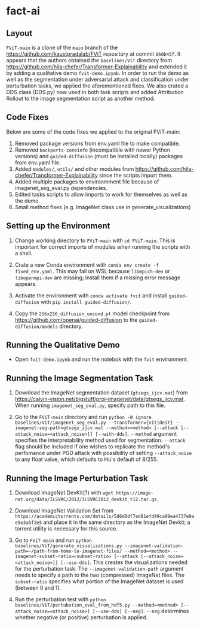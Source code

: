 # fact-ai

## Layout

`FViT-main` is a clone of the `main` branch of the https://github.com/kaustpradalab/FViT repository at commit `860b45f`. It appears that the authors obtained the `baselines/ViT` directory from https://github.com/hila-chefer/Transformer-Explainability and extended it by adding a qualitative demo `fvit-demo.ipynb`. In order to run the demo as well as the segmentation under adversarial attack and classification under perturbation tasks, we applied the aforementioned fixes. We also crated a DDS class (DDS.py) now used in both task scripts and added Attribution Rollout to the image segmentation script as another method.

## Code Fixes
Below are some of the code fixes we applied to the original FViT-main:
1. Removed package versions from env.yaml file to make compatible.
2. Removed `backports-zoneinfo` (incompatible with newer Python versions) and `guided-diffusion` (must be installed locally) packages from env.yaml file.
3. Added `modules/`, `utils/` and other modules from https://github.com/hila-chefer/Transformer-Explainability since the scripts import them.
4. Added multiple packages to environmment file because of imagenet_seg_eval.py dependencies.
5. Edited tasks scripts to allow imports to work for themselves as well as the demo.
6. Small method fixes (e.g. ImageNet class use in generate_visualizations)

## Setting up the Environment

1. Change working directory to `FViT-main` with `cd FViT-main`. This is important for correct imports of modules when running the scripts with a shell.

2. Crate a new Conda environment with `conda env create -f fixed_env.yaml`. This may fail on WSL because `libmpich-dev` or `libopenmpi-dev` are missing; install them if a missing error message appears.

3. Activate the environment with `conda activate fvit` and install `guided-diffusion` with `pip install guided-diffusion/`.

4. Copy the `256x256_diffusion_uncond.pt` model checkpoint from https://github.com/openai/guided-diffusion to the `guided-diffusion/models` directory.


## Running the Qualitative Demo

- Open `fvit-demo.ipynb` and run the notebok with the `fvit` environment.


## Running the Image Segmentation Task

1. Download the ImageNet segmentation dataset (`gtsegs_ijcv.mat`) from https://calvin-vision.net/bigstuff/proj-imagenet/data/gtsegs_ijcv.mat. When running `imagenet_seg_eval.py`, specify path to this file.

2. Go to the `FViT-main` directory and run `python -W ignore baselines/ViT/imagenet_seg_eval.py --transformer={vit|deit} --imagenet-seg-path=gtsegs_ijcv.mat --method=<method> [--attack [--attack_noise=<attack_noise>]] [--with-dds]`. `--method` argument specifies the interpretability method used for segmentation. `--attack` flag should be included if one wishes to replicate the method's perfomance under PGD attack with possibility of setting `--attack_noise` to any float value, which defaults to Hu's default of 8/255.


## Running the Image Perturbation Task
1. Download ImageNet DevKit(?) with `wget https://image-net.org/data/ILSVRC/2012/ILSVRC2012_devkit_t12.tar.gz`.

2. Download ImageNet Validation Set from `https://academictorrents.com/details/5d6d0df7ed81efd49ca99ea4737e0ae5e3a5f2e5` and place it in the same directory as the ImageNet Devkit; a torrent utility is necessary for this source.

3. Go to `FViT-main` and run `python baselines/ViT/generate_visualizations.py --imagenet-validation-path=~/path-from-home-to-imagenet-files/ --method=<method> --imagenet-subset-ratio=<subset-ratio> [--attack [--attack_noise=<attack_noise>]] [--use-dds]`. This creates the visualizations needed for the perturbation task. The `--imagenet-validation-path` argument needs to specify a path to the two (compressed) ImageNet files. The `subset-ratio` specifies what portion of the ImageNet dataset is used (between 0 and 1). 

4. Run the perturbation test with `python baselines/ViT/pertubation_eval_from_hdf5.py --method=<method> [--attack_noise=<attack_noise>] [--use-dds] [--neg]`. `--neg` determines whether negative (or positive) perturbation is applied.

